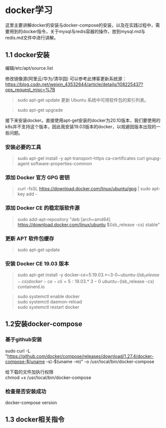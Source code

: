 # docker学习
这里主要讲解docker的安装与docker-compose的安装，以及在实践过程中，需要用到的docker指令，关于mysql与redis容器的操作，放到mysql.md与redis.md文件中进行讲解。
## 1.1 docker安装
编辑/etc/apt/source.list  

修改镜像源(阿里云/华为/清华园)
可以参考此博客更新系统源：
https://blog.csdn.net/weixin_43532644/article/details/108225437?ops_request_misc=%7B

>sudo apt-get update
更新 Ubuntu 系统中可用软件包的索引列表。

>sudo apt-get upgrade

接下来安装docker。直接使用apt-get安装的docker为20.10版本，我们要使用的k8s并不支持这个版本，因此我安装19.03版本的docker，以规避因版本出现的一些问题。  

### 安装必要的工具
>sudo apt-get install -y apt-transport-https ca-certificates curl gnupg-agent software-properties-common

### 添加 Docker 官方 GPG 密钥
>curl -fsSL https://download.docker.com/linux/ubuntu/gpg | sudo apt-key add -

### 添加 Docker CE 的稳定版软件源
>sudo add-apt-repository "deb [arch=amd64] https://download.docker.com/linux/ubuntu $(lsb_release -cs) stable"

### 更新 APT 软件包缓存
>sudo apt-get update

### 安装 Docker CE 19.03 版本
>sudo apt-get install -y docker-ce=5:19.03.*~3-0~ubuntu-$(lsb_release -cs) docker-ce-cli=5:19.03.*~3-0~ubuntu-$(lsb_release -cs) containerd.io

>sudo systemctl enable docker  
>sudo systemctl daemon-reload  
>sudo systemctl restart docker  

## 1.2安装docker-compose

### 基于github安装
sudo curl -L "https://github.com/docker/compose/releases/download/1.27.4/docker-compose-$(uname -s)-$(uname -m)" -o /usr/local/bin/docker-compose

给下载的文件加执行权限  
chmod +x /usr/local/bin/docker-compose  

### 检查是否安装成功
docker-compose version

## 1.3 docker相关指令
